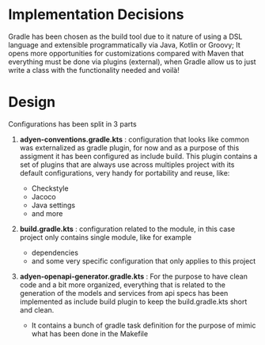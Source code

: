 # Implementation Decisions

Gradle has been chosen as the build tool due to it nature of using a DSL language and extensible programmatically via Java, Kotlin or Groovy; It opens more opportunities for customizations compared with Maven that everything must be done via plugins (external), when Gradle allow us to just write a class with the functionality needed and voilà!


# Design

Configurations has been split in 3 parts

1. **adyen-conventions.gradle.kts** : configuration that looks like common was externalized as gradle plugin, for now and as a purpose of this assigment it has been configured as include build.
   This plugin contains a set of plugins that are always use across multiples project with its default configurations, very handy for portability and reuse, like:
   - Checkstyle
   - Jacoco
   - Java settings
   - and more

2. **build.gradle.kts** : configuration related to the module, in this case project only contains single module, like for example
   - dependencies
   - and some very specific configuration that only applies to this project

3. **adyen-openapi-generator.gradle.kts** : For the purpose to have clean code and a bit more organized, everything that is related to the generation of the models and services from api specs has been implemented as include build plugin to keep the build.gradle.kts short and clean.
    - It contains a bunch of gradle task definition for the purpose of mimic what has been done in the Makefile

